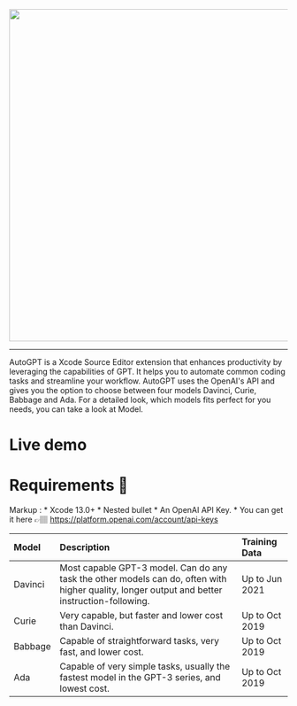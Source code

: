 <div align="center">
  <img src="https://user-images.githubusercontent.com/26815443/220186824-96a525aa-64c4-48a9-bfc1-693521fa74c6.png" width="600"/>
</div>

--------

AutoGPT is a Xcode Source Editor extension that enhances productivity by leveraging the capabilities of GPT. It helps you to automate common coding tasks and streamline your workflow. AutoGPT uses the OpenAI's API and gives you the option to choose between four models Davinci, Curie, Babbage and Ada. For a detailed look, which models fits perfect for you needs, you can take a look at Model.

# Live demo

# Requirements 🚨

 Markup : * Xcode 13.0+
              * Nested bullet
          * An OpenAI API Key.
              * You can get it here 👉🏽 https://platform.openai.com/account/api-keys


| Model | Description    | Training Data    |
| :---   | :- | :--- |
| Davinci | Most capable GPT-3 model. Can do any task the other models can do, often with higher quality, longer output and better instruction-following. | Up to Jun 2021  |
| Curie | Very capable, but faster and lower cost than Davinci. | Up to Oct 2019  |
| Babbage | Capable of straightforward tasks, very fast, and lower cost. | Up to Oct 2019 |
| Ada | Capable of very simple tasks, usually the fastest model in the GPT-3 series, and lowest cost. | Up to Oct 2019  |
